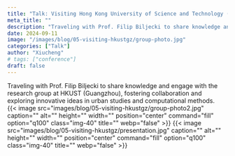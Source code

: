 ```yaml
---
title: "Talk: Visiting Hong Kong University of Science and Technology (Guangzhou)"
meta_title: ""
description: "Traveling with Prof. Filip Biljecki to share knowledge and engage with the research group at HKUST (Guangzhou), fostering collaboration and exploring innovative ideas in urban studies and computational methods."
date: 2024-09-11
image: "/images/blog/05-visiting-hkustgz/group-photo.jpg"
categories: ["Talk"]
author: "Xiucheng"
# tags: ["conference"]
draft: false
---
```


<div class="text-xl leading-relaxed text-gray-800 dark:text-gray-200">
Traveling with Prof. Filip Biljecki to share knowledge and engage with the research group at HKUST (Guangzhou), fostering collaboration and exploring innovative ideas in urban studies and computational methods.
</div>

</div>
<!-- <div class="flex gap-4 justify-center">
  <img src="/images/blog/05-visiting-hkustgz/presentation.jpg" alt="Presentation" class="w-10/12">
</div> -->

<div class="flex gap-4 justify-center flex-wrap">
{{< image src="images/blog/05-visiting-hkustgz/group-photo2.jpg" caption="" alt="" height="" width="" position="center" command="fill" option="q100" class="img-40" title=""  webp="false" >}}
{{< image src="images/blog/05-visiting-hkustgz/presentation.jpg" caption="" alt="" height="" width="" position="center" command="fill" option="q100" class="img-40" title=""  webp="false" >}}
</div>
